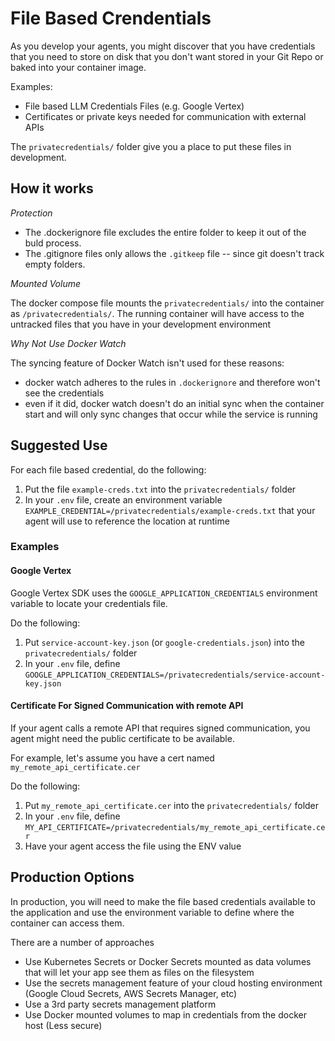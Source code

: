 # File Based Crendentials 

As you develop your agents, you might discover that you have credentials that you need to store on disk that you don't want stored in your Git Repo or baked into your container image.

Examples:
- File based LLM Credentials Files (e.g. Google Vertex)
- Certificates or private keys needed for communication with external APIs


The `privatecredentials/` folder give you a place to put these files in development.  


## How it works

*Protection*
- The .dockerignore file excludes the entire folder to keep it out of the buld process.  
- The .gitignore files only allows the `.gitkeep` file -- since git doesn't track empty folders.


*Mounted Volume*

The docker compose file mounts the `privatecredentials/` into the container as `/privatecredentials/`. The running container will have access to the untracked files that you have in your development environment


*Why Not Use Docker Watch*

The syncing feature of Docker Watch isn't used for these reasons:
- docker watch adheres to the rules in `.dockerignore` and therefore won't see the credentials
- even if it did, docker watch doesn't do an initial sync when the container start and will only sync changes that occur while the service is running


## Suggested Use


For each file based credential, do the following:
1. Put the file `example-creds.txt` into the `privatecredentials/` folder
2. In your `.env` file, create an environment variable `EXAMPLE_CREDENTIAL=/privatecredentials/example-creds.txt` that your agent will use to reference the location at runtime 


### Examples

#### Google Vertex
Google Vertex SDK uses the `GOOGLE_APPLICATION_CREDENTIALS` environment variable to locate your credentials file.

Do the following:
1. Put `service-account-key.json` (or `google-credentials.json`)  into the `privatecredentials/` folder
2. In your `.env` file, define `GOOGLE_APPLICATION_CREDENTIALS=/privatecredentials/service-account-key.json`



#### Certificate For Signed Communication with remote API
If your agent calls a remote API that requires signed communication, you agent might need the public certificate to be available.

For example, let's assume you have a cert named `my_remote_api_certificate.cer`

Do the following:
1. Put `my_remote_api_certificate.cer`  into the `privatecredentials/` folder
2. In your `.env` file, define `MY_API_CERTIFICATE=/privatecredentials/my_remote_api_certificate.cer`
3. Have your agent access the file using the ENV value



## Production Options

In production, you will need to make the file based credentials available to the application and use the environment variable to define where the container can access them.

There are a number of approaches

- Use Kubernetes Secrets or Docker Secrets mounted as data volumes that will let your app see them as files on the filesystem
- Use the secrets management feature of your cloud hosting environment (Google Cloud Secrets, AWS Secrets Manager, etc)
- Use a 3rd party secrets management platform
- Use Docker mounted volumes to map in credentials from the docker host (Less secure)


